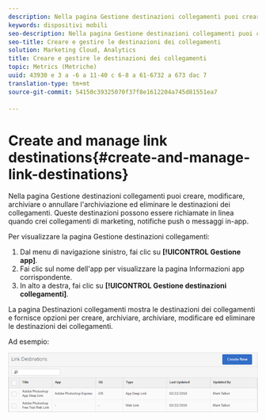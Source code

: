 ```yaml
---
description: Nella pagina Gestione destinazioni collegamenti puoi creare, modificare, archiviare o annullare l'archiviazione ed eliminare le destinazioni dei collegamenti. Queste destinazioni possono essere richiamate in linea quando crei collegamenti di marketing, notifiche push o messaggi in-app.
keywords: dispositivi mobili
seo-description: Nella pagina Gestione destinazioni collegamenti puoi creare, modificare, archiviare o annullare l'archiviazione ed eliminare le destinazioni dei collegamenti. Queste destinazioni possono essere richiamate in linea quando crei collegamenti di marketing, notifiche push o messaggi in-app.
seo-title: Creare e gestire le destinazioni dei collegamenti
solution: Marketing Cloud, Analytics
title: Creare e gestire le destinazioni dei collegamenti
topic: Metrics (Metriche)
uuid: 43930 e 3 a -6 a 11-40 c 6-8 a 61-6732 a 673 dac 7
translation-type: tm+mt
source-git-commit: 54150c39325070f37f8e1612204a745d81551ea7

---
```



# Create and manage link destinations{#create-and-manage-link-destinations}

Nella pagina Gestione destinazioni collegamenti puoi creare, modificare, archiviare o annullare l'archiviazione ed eliminare le destinazioni dei collegamenti. Queste destinazioni possono essere richiamate in linea quando crei collegamenti di marketing, notifiche push o messaggi in-app.

Per visualizzare la pagina Gestione destinazioni collegamenti:

1. Dal menu di navigazione sinistro, fai clic su **[!UICONTROL Gestione app]**.
1. Fai clic sul nome dell'app per visualizzare la pagina Informazioni app corrispondente.
1. In alto a destra, fai clic su **[!UICONTROL Gestione destinazioni collegamenti]**.

La pagina Destinazioni collegamenti mostra le destinazioni dei collegamenti e fornisce opzioni per creare, archiviare, archiviare, modificare ed eliminare le destinazioni dei collegamenti.

Ad esempio:

![](assets/link_destinations_list.png)

